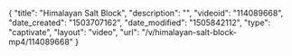 {
    "title": "Himalayan Salt Block",
    "description": "",
    "videoid": "114089668",
    "date_created": "1503707162",
    "date_modified": "1505842112",
    "type": "captivate",
    "layout": "video",
    "url": "\/v\/himalayan-salt-block-mp4\/114089668"
}